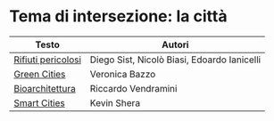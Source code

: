 # Tema di intersezione: la città

| Testo | Autori |
|-------|--------|
| [Rifiuti pericolosi](rifiuti.md) | Diego Sist, Nicolò Biasi, Edoardo Ianicelli |
| [Green Cities](green_cities.md) | Veronica Bazzo |
| [Bioarchitettura](bioarch.md) | Riccardo Vendramini |
| [Smart Cities](smart_cities.md) | Kevin Shera |
